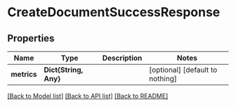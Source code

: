 # CreateDocumentSuccessResponse


## Properties
Name | Type | Description | Notes
------------ | ------------- | ------------- | -------------
**metrics** | **Dict{String, Any}** |  | [optional] [default to nothing]


[[Back to Model list]](../README.md#models) [[Back to API list]](../README.md#api-endpoints) [[Back to README]](../README.md)


